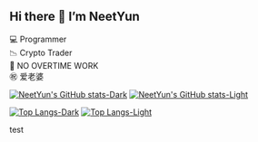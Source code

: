 ## Hi there 👋 I’m NeetYun
💻 Programmer  
📉 Crypto Trader  
🚫 NO OVERTIME WORK  
㊗️ 爱老婆  


[![NeetYun's GitHub stats-Dark](https://github-readme-stats-rust-eight-17.vercel.app/api?username=Alexis-Zhang0812&show_icons=true&theme=yunsOneDark&card_width=300px)](https://github.com/Alexis-Zhang0812/github-readme-stats#gh-dark-mode-only)
[![NeetYun's GitHub stats-Light](https://github-readme-stats-rust-eight-17.vercel.app/api?username=Alexis-Zhang0812&show_icons=true&theme=yunsOneLight)](https://github.com/Alexis-Zhang0812/github-readme-stats#gh-light-mode-only)


[![Top Langs-Dark](https://github-readme-stats-rust-eight-17.vercel.app/api/top-langs/?username=Alexis-Zhang0812&theme=yunsOneDark&card_width=300px)](https://github.com/Alexis-Zhang0812/github-readme-stats#gh-dark-mode-only)
[![Top Langs-Light](https://github-readme-stats-rust-eight-17.vercel.app/api/top-langs/?username=Alexis-Zhang0812&theme=yunsOneLight&card_width=300px)](https://github.com/Alexis-Zhang0812/github-readme-stats#gh-light-mode-only)

test

